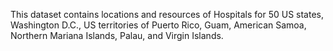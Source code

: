 This dataset contains locations and resources of Hospitals for 50 US states, Washington D.C., US territories of Puerto Rico, Guam, American Samoa, Northern Mariana Islands, Palau, and Virgin Islands.